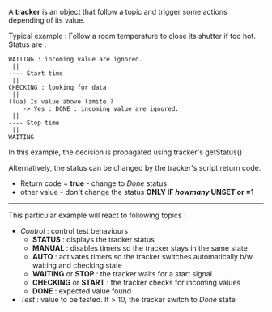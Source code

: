 A **tracker** is an object that follow a topic and trigger some actions depending of its value.

Typical example : Follow a room temperature to close its shutter if too hot.
Status are :

	WAITING : incoming value are ignored.
	 ||
	---- Start time
	 ||
	CHECKING : looking for data
	 ||
	(lua) Is value above limite ?
		-> Yes : DONE : incoming value are ignored.
	 ||
	---- Stop time
	 ||
	WAITING

In this example, the decision is propagated using tracker's getStatus()

Alternatively, the status can be changed by the tracker's script return code.
* Return code = **true** - change to *Done* status
* other value - don't change the status **ONLY IF *howmany* UNSET or =1**

--------

This particular example will react to following topics :

* *Control* : control test behaviours
  * **STATUS** : displays the tracker status
  * **MANUAL** : disables timers so the tracker stays in the same state
  * **AUTO** : activates timers so the tracker switches automatically b/w waiting and checking state
  * **WAITING** or **STOP** : the tracker waits for a start signal
  * **CHECKING** or **START** : the tracker checks for incoming values
  * **DONE** : expected value found
* *Test* : value to be tested. If > 10, the tracker switch to *Done* state
